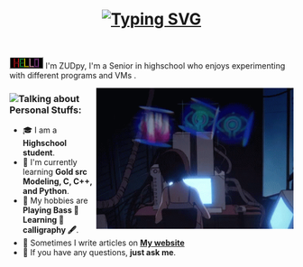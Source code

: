<h1 align = "center">
<a href="https://git.io/typing-svg"><img src="https://readme-typing-svg.demolab.com?font=Fira+Code&size=75&duration=1400&pause=500&color=FF72FF&background=000000EE&center=true&multiline=true&width=1920&height=384&lines=Hello+there+!;+I'm+ZUDpy+;Welcome+to+my+GitHub+!" alt="Typing SVG" /></a>
</h1>
<br>
<p><img src="https://raw.githubusercontent.com/vibrantfix/vibrantfix/main/assets/gif/hello.gif" width="60px">
  I'm ZUDpy, I'm a Senior in highschool who enjoys experimenting with different programs and VMs .
</p>

<img align="right" alt="GIF" src="https://raw.githubusercontent.com/vibrantfix/vibrantfix/main/assets/gif/lain.gif" width="350px" height="250px" />

### <img src="https://media.giphy.com/media/VgCDAzcKvsR6OM0uWg/giphy.gif" width="40">Talking about Personal Stuffs:

- 🎓 I am a **Highschool student**.
- 🌱 I'm currently learning **Gold src Modeling, C, C++, and Python**. 
- 🤔 My hobbies are **Playing Bass 🎸 Learning 📖 calligraphy 🖋️**.
- 📝 Sometimes I write articles on **[My website](https://vibrantfix.github.io/blog/)**
- 💬 If you have any questions, **just ask me**.
